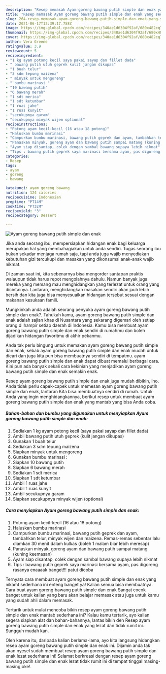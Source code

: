 ```yaml
---
description: "Resep memasak Ayam goreng bawang putih simple dan enak yang sedap dan Mudah Dibuat"
title: "Resep memasak Ayam goreng bawang putih simple dan enak yang sedap dan Mudah Dibuat"
slug: 264-resep-memasak-ayam-goreng-bawang-putih-simple-dan-enak-yang-sedap-dan-mudah-dibuat
date: 2021-06-17T12:39:17.758Z
image: https://img-global.cpcdn.com/recipes/340ae1d6304f92af/680x482cq70/ayam-goreng-bawang-putih-simple-dan-enak-foto-resep-utama.jpg
thumbnail: https://img-global.cpcdn.com/recipes/340ae1d6304f92af/680x482cq70/ayam-goreng-bawang-putih-simple-dan-enak-foto-resep-utama.jpg
cover: https://img-global.cpcdn.com/recipes/340ae1d6304f92af/680x482cq70/ayam-goreng-bawang-putih-simple-dan-enak-foto-resep-utama.jpg
author: Vera Greene
ratingvalue: 3.9
reviewcount: 5
recipeingredient:
- "1 kg ayam potong kecil saya pakai sayap dan fillet dada"
- " bawang putih utuh geprek kulit jangan dikupas"
- "1 buah telur"
- "3 sdm tepung maizena"
- " minyak untuk mengoreng"
- " bumbu marinasi "
- "10 bawang putih"
- "6 bawang merah"
- "1 sdt merica"
- "1 sdt ketumbar"
- "1 ruas jahe"
- "1 ruas kunyit"
- "secukupnya garam"
- "secukupnya minyak wijen optional"
recipeinstructions:
- "Potong ayam kecil-kecil (16 atau 18 potong)"
- "Haluskan bumbu marinasi"
- "Campurkan bumbu marinasi, bawang putih geprek dan ayam, tambahkan telur, minyak wijen dan maizena. Remas-remas sebentar lalu diamkan 30 menit dalam kulkas (boleh 1 malam biar lebih meresap)"
- "Panaskan minyak, goreng ayam dan bawang putih sampai matang (kuning keemasan)"
- "Ayam siap disantap, colek dengan sambal bawang supaya lebih nikmat"
- "Tips : bawang putih geprek saya marinasi bersama ayam, pas digoreng rasanya enaaaak banget!!! patut dicoba"
categories:
- Resep
tags:
- ayam
- goreng
- bawang

katakunci: ayam goreng bawang 
nutrition: 124 calories
recipecuisine: Indonesian
preptime: "PT14M"
cooktime: "PT32M"
recipeyield: "3"
recipecategory: Dessert

---
```



![Ayam goreng bawang putih simple dan enak](https://img-global.cpcdn.com/recipes/340ae1d6304f92af/680x482cq70/ayam-goreng-bawang-putih-simple-dan-enak-foto-resep-utama.jpg)

Jika anda seorang ibu, mempersiapkan hidangan enak bagi keluarga merupakan hal yang membahagiakan untuk anda sendiri. Tugas seorang ibu bukan sekadar menjaga rumah saja, tapi anda juga wajib menyediakan kebutuhan gizi tercukupi dan masakan yang dikonsumsi anak-anak wajib nikmat.

Di zaman  saat ini, kita sebenarnya bisa mengorder santapan praktis walaupun tidak harus repot mengolahnya dahulu. Namun banyak juga mereka yang memang mau menghidangkan yang terlezat untuk orang yang dicintainya. Lantaran, menghidangkan masakan sendiri akan jauh lebih bersih dan kita juga bisa menyesuaikan hidangan tersebut sesuai dengan makanan kesukaan famili. 



Mungkinkah anda adalah seorang penyuka ayam goreng bawang putih simple dan enak?. Tahukah kamu, ayam goreng bawang putih simple dan enak adalah sajian khas di Nusantara yang sekarang digemari oleh setiap orang di hampir setiap daerah di Indonesia. Kamu bisa membuat ayam goreng bawang putih simple dan enak sendiri di rumahmu dan boleh dijadikan hidangan favoritmu di akhir pekanmu.

Anda tak perlu bingung untuk memakan ayam goreng bawang putih simple dan enak, sebab ayam goreng bawang putih simple dan enak mudah untuk dicari dan juga kita pun bisa membuatnya sendiri di tempatmu. ayam goreng bawang putih simple dan enak dapat dibuat memalui berbagai cara. Kini pun ada banyak sekali cara kekinian yang menjadikan ayam goreng bawang putih simple dan enak semakin enak.

Resep ayam goreng bawang putih simple dan enak juga mudah dibikin, lho. Anda tidak perlu capek-capek untuk memesan ayam goreng bawang putih simple dan enak, lantaran Kita bisa membuatnya sendiri di rumah. Untuk Anda yang ingin menghidangkannya, berikut resep untuk membuat ayam goreng bawang putih simple dan enak yang mantab yang bisa Anda coba.

<!--inarticleads1-->

##### Bahan-bahan dan bumbu yang digunakan untuk menyiapkan Ayam goreng bawang putih simple dan enak:

1. Sediakan 1 kg ayam potong kecil (saya pakai sayap dan fillet dada)
1. Ambil  bawang putih utuh geprek (kulit jangan dikupas)
1. Gunakan 1 buah telur
1. Sediakan 3 sdm tepung maizena
1. Siapkan  minyak untuk mengoreng
1. Gunakan  bumbu marinasi :
1. Siapkan 10 bawang putih
1. Siapkan 6 bawang merah
1. Sediakan 1 sdt merica
1. Siapkan 1 sdt ketumbar
1. Ambil 1 ruas jahe
1. Ambil 1 ruas kunyit
1. Ambil secukupnya garam
1. Siapkan secukupnya minyak wijen (optional)




<!--inarticleads2-->

##### Cara menyiapkan Ayam goreng bawang putih simple dan enak:

1. Potong ayam kecil-kecil (16 atau 18 potong)
1. Haluskan bumbu marinasi
1. Campurkan bumbu marinasi, bawang putih geprek dan ayam, tambahkan telur, minyak wijen dan maizena. Remas-remas sebentar lalu diamkan 30 menit dalam kulkas (boleh 1 malam biar lebih meresap)
1. Panaskan minyak, goreng ayam dan bawang putih sampai matang (kuning keemasan)
1. Ayam siap disantap, colek dengan sambal bawang supaya lebih nikmat
1. Tips : bawang putih geprek saya marinasi bersama ayam, pas digoreng rasanya enaaaak banget!!! patut dicoba




Ternyata cara membuat ayam goreng bawang putih simple dan enak yang nikamt sederhana ini enteng banget ya! Kalian semua bisa membuatnya. Cara buat ayam goreng bawang putih simple dan enak Sangat cocok banget untuk kalian yang baru akan belajar memasak atau juga untuk kamu yang sudah ahli dalam memasak.

Tertarik untuk mulai mencoba bikin resep ayam goreng bawang putih simple dan enak mantab sederhana ini? Kalau kamu tertarik, ayo kalian segera siapkan alat dan bahan-bahannya, lantas bikin deh Resep ayam goreng bawang putih simple dan enak yang lezat dan tidak rumit ini. Sungguh mudah kan. 

Oleh karena itu, daripada kalian berlama-lama, ayo kita langsung hidangkan resep ayam goreng bawang putih simple dan enak ini. Dijamin anda tak akan nyesel sudah membuat resep ayam goreng bawang putih simple dan enak lezat sederhana ini! Selamat berkreasi dengan resep ayam goreng bawang putih simple dan enak lezat tidak rumit ini di tempat tinggal masing-masing,oke!.

